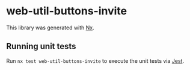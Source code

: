 # web-util-buttons-invite

This library was generated with [Nx](https://nx.dev).

## Running unit tests

Run `nx test web-util-buttons-invite` to execute the unit tests via [Jest](https://jestjs.io).

